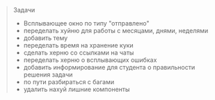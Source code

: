 > Задачи
> - Всплывающее окно по типу "отправлено"
> - переделать хуйню для работы с месяцами, днями, неделями
> - добавить тему
> - переделать время на хранение куки
> - сделать херню со ссылками на чаты
> - переделать херню о всплывающих ошибках
> - добавить информирование для студента о правильности решения задачи
> - по пути разбираться с багами
> - удалить нахуй лишние компоненты